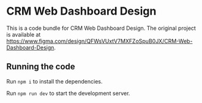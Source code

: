 
  # CRM Web Dashboard Design

  This is a code bundle for CRM Web Dashboard Design. The original project is available at https://www.figma.com/design/QFWsVUxtV7MXFZoSpuB0JX/CRM-Web-Dashboard-Design.

  ## Running the code

  Run `npm i` to install the dependencies.

  Run `npm run dev` to start the development server.
  